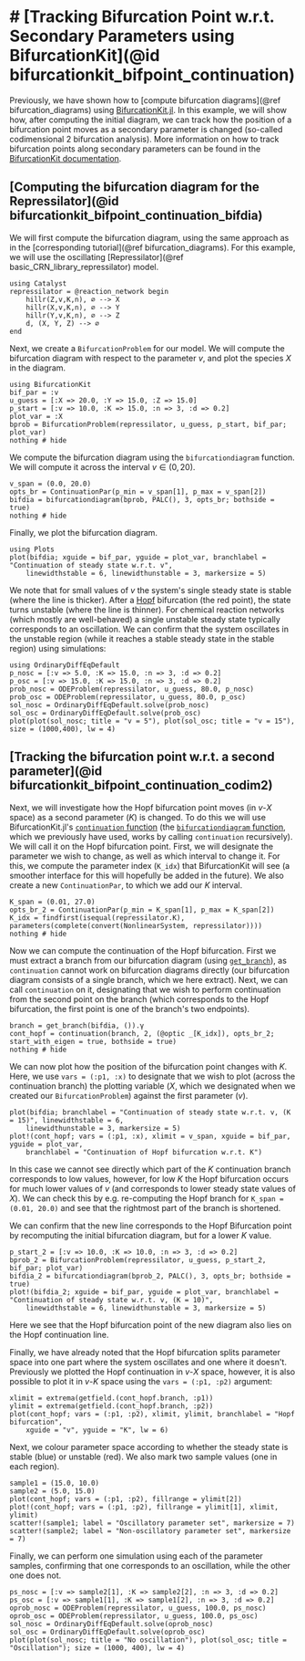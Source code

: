 # # [Tracking Bifurcation Point w.r.t. Secondary Parameters using BifurcationKit](@id bifurcationkit_bifpoint_continuation)
Previously, we have shown how to [compute bifurcation diagrams](@ref bifurcation_diagrams) using [BifurcationKit.jl](https://github.com/bifurcationkit/BifurcationKit.jl). In this example, we will show how, after computing the initial diagram, we can track how the position of a bifurcation point moves as a secondary parameter is changed (so-called codimensional 2 bifurcation analysis). More information on how to track bifurcation points along secondary parameters can be found in the [BifurcationKit documentation](https://bifurcationkit.github.io/BifurcationKitDocs.jl/stable/tutorials/ode/tutorialCO/#CO-oxidation-(codim-2)).

## [Computing the bifurcation diagram for the Repressilator](@id bifurcationkit_bifpoint_continuation_bifdia)
We will first compute the bifurcation diagram, using the same approach as in the [corresponding tutorial](@ref bifurcation_diagrams). For this example, we will use the oscillating [Repressilator](@ref basic_CRN_library_repressilator) model.
```@example bifurcationkit_bifpoint_continuation
using Catalyst
repressilator = @reaction_network begin
    hillr(Z,v,K,n), ∅ --> X
    hillr(X,v,K,n), ∅ --> Y
    hillr(Y,v,K,n), ∅ --> Z
    d, (X, Y, Z) --> ∅
end
```
Next, we create a `BifurcationProblem` for our model. We will compute the bifurcation diagram with respect to the parameter $v$, and plot the species $X$ in the diagram.
```@example bifurcationkit_bifpoint_continuation
using BifurcationKit
bif_par = :v
u_guess = [:X => 20.0, :Y => 15.0, :Z => 15.0]
p_start = [:v => 10.0, :K => 15.0, :n => 3, :d => 0.2]
plot_var = :X
bprob = BifurcationProblem(repressilator, u_guess, p_start, bif_par; plot_var)
nothing # hide
```
We compute the bifurcation diagram using the `bifurcationdiagram` function. We will compute it across the interval $v \in (0,20)$.
```@example bifurcationkit_bifpoint_continuation
v_span = (0.0, 20.0)
opts_br = ContinuationPar(p_min = v_span[1], p_max = v_span[2])
bifdia = bifurcationdiagram(bprob, PALC(), 3, opts_br; bothside = true)
nothing # hide
```
Finally, we plot the bifurcation diagram.
```@example bifurcationkit_bifpoint_continuation
using Plots
plot(bifdia; xguide = bif_par, yguide = plot_var, branchlabel = "Continuation of steady state w.r.t. v",
    linewidthstable = 6, linewidthunstable = 3, markersize = 5)
```
We note that for small values of $v$ the system's single steady state is stable (where the line is thicker). After a [Hopf](https://en.wikipedia.org/wiki/Hopf_bifurcation) bifurcation (the red point), the state turns unstable (where the line is thinner). For chemical reaction networks (which mostly are well-behaved) a single unstable steady state typically corresponds to an oscillation. We can confirm that the system oscillates in the unstable region (while it reaches a stable steady state in the stable region) using simulations:
```@example bifurcationkit_bifpoint_continuation
using OrdinaryDiffEqDefault
p_nosc = [:v => 5.0, :K => 15.0, :n => 3, :d => 0.2]
p_osc = [:v => 15.0, :K => 15.0, :n => 3, :d => 0.2]
prob_nosc = ODEProblem(repressilator, u_guess, 80.0, p_nosc)
prob_osc = ODEProblem(repressilator, u_guess, 80.0, p_osc)
sol_nosc = OrdinaryDiffEqDefault.solve(prob_nosc)
sol_osc = OrdinaryDiffEqDefault.solve(prob_osc)
plot(plot(sol_nosc; title = "v = 5"), plot(sol_osc; title = "v = 15"), size = (1000,400), lw = 4)
```

## [Tracking the bifurcation point w.r.t. a second parameter](@id bifurcationkit_bifpoint_continuation_codim2)
Next, we will investigate how the Hopf bifurcation point moves (in $v$-$X$ space) as a second parameter ($K$) is changed. To do this we will use BifurcationKit.jl's [`continuation` function](https://bifurcationkit.github.io/BifurcationKitDocs.jl/dev/library/#BifurcationKit.continuation) (the [`bifurcationdiagram` function](https://bifurcationkit.github.io/BifurcationKitDocs.jl/dev/library/#BifurcationKit.bifurcationdiagram), which we previously have used, works by calling `continuation` recursively). We will call it on the Hopf bifurcation point. First, we will designate the parameter we wish to change, as well as which interval to change it. For this, we compute the parameter index (`K_idx`) that BifurcationKit will see (a smoother interface for this will hopefully be added in the future). We also create a new `ContinuationPar`, to which we add our $K$ interval.
```@example bifurcationkit_bifpoint_continuation
K_span = (0.01, 27.0)
opts_br_2 = ContinuationPar(p_min = K_span[1], p_max = K_span[2])
K_idx = findfirst(isequal(repressilator.K), parameters(complete(convert(NonlinearSystem, repressilator))))
nothing # hide
```
Now we can compute the continuation of the Hopf bifurcation. First we must extract a branch from our bifurcation diagram (using [`get_branch`](https://bifurcationkit.github.io/BifurcationKitDocs.jl/stable/library/#BifurcationKit.get_branch)), as `continuation` cannot work on bifurcation diagrams directly (our bifurcation diagram consists of a single branch, which we here extract). Next, we can call `continuation` on it, designating that we wish to perform continuation from the second point on the branch (which corresponds to the Hopf bifurcation, the first point is one of the branch's two endpoints).
```@example bifurcationkit_bifpoint_continuation
branch = get_branch(bifdia, ()).γ
cont_hopf = continuation(branch, 2, (@optic _[K_idx]), opts_br_2; start_with_eigen = true, bothside = true)
nothing # hide
```
We can now plot how the position of the bifurcation point changes with $K$. Here, we use `vars = (:p1, :x)` to designate that we wish to plot (across the continuation branch) the plotting variable ($X$, which we designated when we created our `BifurcationProblem`) against the first parameter ($v$).
```@example bifurcationkit_bifpoint_continuation
plot(bifdia; branchlabel = "Continuation of steady state w.r.t. v, (K = 15)", linewidthstable = 6, 
    linewidthunstable = 3, markersize = 5)
plot!(cont_hopf; vars = (:p1, :x), xlimit = v_span, xguide = bif_par, yguide = plot_var, 
    branchlabel = "Continuation of Hopf bifurcation w.r.t. K")
```
In this case we cannot see directly which part of the $K$ continuation branch corresponds to low values, however, for low $K$ the Hopf bifurcation occurs for much lower values of $v$ (and corresponds to lower steady state values of $X$). We can check this by e.g. re-computing the Hopf branch for `K_span = (0.01, 20.0)` and see that the rightmost part of the branch is shortened. 

We can confirm that the new line corresponds to the Hopf Bifurcation point by recomputing the initial bifurcation diagram, but for a lower $K$ value.
```@example bifurcationkit_bifpoint_continuation
p_start_2 = [:v => 10.0, :K => 10.0, :n => 3, :d => 0.2]
bprob_2 = BifurcationProblem(repressilator, u_guess, p_start_2, bif_par; plot_var)
bifdia_2 = bifurcationdiagram(bprob_2, PALC(), 3, opts_br; bothside = true)
plot!(bifdia_2; xguide = bif_par, yguide = plot_var, branchlabel = "Continuation of steady state w.r.t. v, (K = 10)",
    linewidthstable = 6, linewidthunstable = 3, markersize = 5)
```
Here we see that the Hopf bifurcation point of the new diagram also lies on the Hopf continuation line.

Finally, we have already noted that the Hopf bifurcation splits parameter space into one part where the system oscillates and one where it doesn't. Previously we plotted the Hopf continuation in $v$-$X$ space, however, it is also possible to plot it in $v$-$K$ space using the `vars = (:p1, :p2)` argument:
```@example bifurcationkit_bifpoint_continuation
xlimit = extrema(getfield.(cont_hopf.branch, :p1))
ylimit = extrema(getfield.(cont_hopf.branch, :p2))
plot(cont_hopf; vars = (:p1, :p2), xlimit, ylimit, branchlabel = "Hopf bifurcation", 
    xguide = "v", yguide = "K", lw = 6)
```
Next, we colour parameter space according to whether the steady state is stable (blue) or unstable (red). We also mark two sample values (one in each region).
```@example bifurcationkit_bifpoint_continuation
sample1 = (15.0, 10.0)
sample2 = (5.0, 15.0)
plot(cont_hopf; vars = (:p1, :p2), fillrange = ylimit[2])
plot!(cont_hopf; vars = (:p1, :p2), fillrange = ylimit[1], xlimit, ylimit)
scatter!(sample1; label = "Oscillatory parameter set", markersize = 7)
scatter!(sample2; label = "Non-oscillatory parameter set", markersize = 7)
```
Finally, we can perform one simulation using each of the parameter samples, confirming that one corresponds to an oscillation, while the other one does not.
```@example bifurcationkit_bifpoint_continuation
ps_nosc = [:v => sample2[1], :K => sample2[2], :n => 3, :d => 0.2]
ps_osc = [:v => sample1[1], :K => sample1[2], :n => 3, :d => 0.2]
oprob_nosc = ODEProblem(repressilator, u_guess, 100.0, ps_nosc)
oprob_osc = ODEProblem(repressilator, u_guess, 100.0, ps_osc)
sol_nosc = OrdinaryDiffEqDefault.solve(oprob_nosc)
sol_osc = OrdinaryDiffEqDefault.solve(oprob_osc)
plot(plot(sol_nosc; title = "No oscillation"), plot(sol_osc; title = "Oscillation"); size = (1000, 400), lw = 4)
```